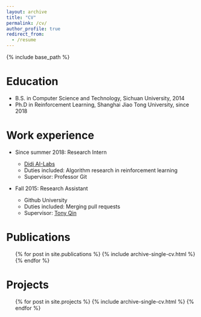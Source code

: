 ```yaml
---
layout: archive
title: "CV"
permalink: /cv/
author_profile: true
redirect_from:
  - /resume
---
```


{% include base_path %}

Education
======
* B.S. in Computer Science and Technology, Sichuan University, 2014
* Ph.D in Reinforcement Learning, Shanghai Jiao Tong University, since 2018

Work experience
======
* Since summer 2018: Research Intern
  * [Didi AI-Labs](http://www.didi-labs.com)
  * Duties included: Algorithm research in reinforcement learning
  * Supervisor: Professor Git

* Fall 2015: Research Assistant
  * Github University
  * Duties included: Merging pull requests
  * Supervisor: [Tony Qin](https://sites.google.com/site/tonyqin/home)

Publications
======
  <ul>{% for post in site.publications %}
    {% include archive-single-cv.html %}
  {% endfor %}</ul>
  
Projects
======
  <ul>{% for post in site.projects %}
    {% include archive-single-cv.html %}
  {% endfor %}</ul>
